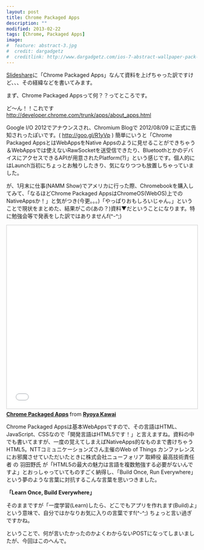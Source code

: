 ```yaml
---
layout: post
title: Chrome Packaged Apps
description: ""
modified: 2013-02-22
tags: [Chrome, Packaged Apps]
image:
#  feature: abstract-3.jpg
#  credit: dargadgetz
#  creditlink: http://www.dargadgetz.com/ios-7-abstract-wallpaper-pack-for-iphone-5-and-ipod-touch-retina/
---
```

<div> </div>

<a href="http://www.slideshare.net/" target="_blank">Slideshare</a>に「Chrome Packaged Apps」なんて資料を上げちゃった訳ですけど、、、その経緯などを書いてみます。

まず、Chrome Packaged Appsって何？？ってところです。

ど〜ん！！これです <a href="http://developer.chrome.com/trunk/apps/about_apps.html" target="_blank">http://developer.chrome.com/trunk/apps/about_apps.html</a>

Google I/O 2012でアナウンスされ、Chromium Blogで 2012/08/09 に正式に告知されったぽいです。( <a href="http://goo.gl/R1yVp" target="_blank">http://goo.gl/R1yVp</a> ) 簡単にいうと「Chrome Packaged AppsとはWebAppsをNative Appsのように見せることができちゃう＆WebAppsでは使えないRawSocketを送受信できたり、BluetoothとかのデバイスにアクセスできるAPIが用意されたPlatform(?)」という感じです。個人的にはLaunch当初にちょっとお触りしたきり、気になりつつも放置しちゃっていました。


が、1月末に仕事(NAMM Show)でアメリカに行った際、Chromebookを購入してみて、「なるほどChrome Packaged AppsはChromeOS(WebOS)上でのNativeAppsか！」と気がつき(今更。。。)「やっぱりおもしろいじゃん。」ということで現状をまとめた、結果がこの(あの？)資料▼だということになります。特に勉強会等で発表をした訳ではありませんf(^-^;)


<div class="post-image-center">
<iframe src="//www.slideshare.net/slideshow/embed_code/key/9UWbjngdOqMpD" width="595" height="485" frameborder="0" marginwidth="0" marginheight="0" scrolling="no" style="border:1px solid #CCC; border-width:1px; margin-bottom:5px; max-width: 100%;" allowfullscreen> </iframe> 
</div>
<div class="post-image-center">
<div style="margin-bottom:5px"> <strong> <a href="//www.slideshare.net/ryoyakawai/chrome-packaged-apps" title="Chrome Packaged Apps" target="_blank">Chrome Packaged Apps</a> </strong> from <strong><a href="https://www.slideshare.net/ryoyakawai" target="_blank">Ryoya Kawai</a></strong> </div>
</div>


Chrome Packaged Appsは基本WebAppsですので、その言語はHTML、JavaScript、CSSなので「開発言語はHTML5です！」と言えますね。資料の中でも書いてますが、一度の覚えてしまえばNativeApps的なものまで書けちゃうHTML5。NTTコミュニケーションズさん主催のWeb of Things カンファレンスにお邪魔させていただいたときに株式会社ニューフォリア 取締役 最高技術責任者 の 羽田野氏 が「HTML5の最大の魅力は言語を複数勉強する必要がないんですよ」とおっしゃっていてものすごく納得し、「Build Once, Run Everywhere」という夢のような言葉に対抗するこんな言葉を思いつきました。

**「Learn Once, Build Everywhere」**


そのままですが「一度学習(Learn)したら、どこでもアプリを作れます(Build)よ」という意味で、自分ではかなりお気に入りの言葉ですf(^-^;) ちょっと言い過ぎですかね。

ということで、何が言いたかったのかよくわからないPOSTになってしまいましたが、今回はこのへんで。

